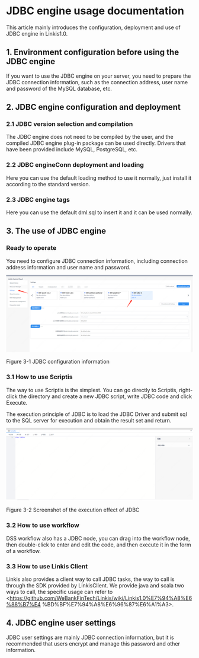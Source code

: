 # JDBC engine usage documentation

This article mainly introduces the configuration, deployment and use of JDBC engine in Linkis1.0.

## 1. Environment configuration before using the JDBC engine

If you want to use the JDBC engine on your server, you need to prepare the JDBC connection information, such as the connection address, user name and password of the MySQL database, etc.

## 2. JDBC engine configuration and deployment

### 2.1 JDBC version selection and compilation

The JDBC engine does not need to be compiled by the user, and the compiled JDBC engine plug-in package can be used directly. Drivers that have been provided include MySQL, PostgreSQL, etc.

### 2.2 JDBC engineConn deployment and loading

Here you can use the default loading method to use it normally, just install it according to the standard version.

### 2.3 JDBC engine tags

Here you can use the default dml.sql to insert it and it can be used normally.

## 3. The use of JDBC engine

### Ready to operate

You need to configure JDBC connection information, including connection address information and user name and password.

![](../Images/EngineUsage/jdbc-conf.png)

Figure 3-1 JDBC configuration information

### 3.1 How to use Scriptis

The way to use Scriptis is the simplest. You can go directly to Scriptis, right-click the directory and create a new JDBC script, write JDBC code and click Execute.

The execution principle of JDBC is to load the JDBC Driver and submit sql to the SQL server for execution and obtain the result set and return.

![](../Images/EngineUsage/jdbc-run.png)

Figure 3-2 Screenshot of the execution effect of JDBC

### 3.2 How to use workflow

DSS workflow also has a JDBC node, you can drag into the workflow node, then double-click to enter and edit the code, and then execute it in the form of a workflow.

### 3.3 How to use Linkis Client

Linkis also provides a client way to call JDBC tasks, the way to call is through the SDK provided by LinkisClient. We provide java and scala two ways to call, the specific usage can refer to <https://github.com/WeBankFinTech/Linkis/wiki/Linkis1.0%E7%94%A8%E6%88%B7%E4 %BD%BF%E7%94%A8%E6%96%87%E6%A1%A3>.

## 4. JDBC engine user settings

JDBC user settings are mainly JDBC connection information, but it is recommended that users encrypt and manage this password and other information.